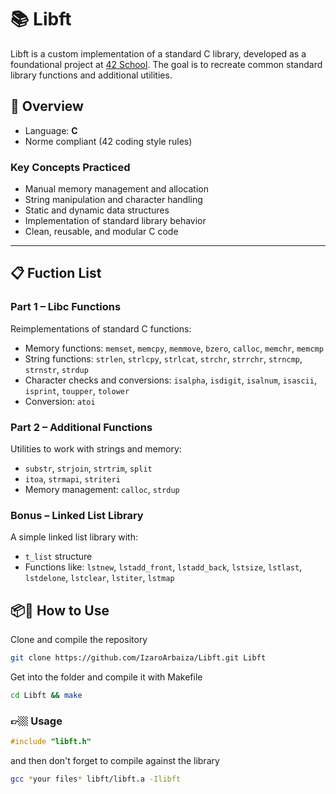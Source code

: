 # 📚 Libft

Libft is a custom implementation of a standard C library, developed as a foundational project at [42 School](https://42.fr/en/homepage/). The goal is to recreate common standard library functions and additional utilities.

## 🔧 Overview
- Language: **C**
- Norme compliant (42 coding style rules)

### Key Concepts Practiced
- Manual memory management and allocation
- String manipulation and character handling
- Static and dynamic data structures
- Implementation of standard library behavior
- Clean, reusable, and modular C code

---


## 📋 Fuction List
### Part 1 – Libc Functions
Reimplementations of standard C functions:
- Memory functions: `memset`, `memcpy`, `memmove`, `bzero`, `calloc`, `memchr`, `memcmp`
- String functions: `strlen`, `strlcpy`, `strlcat`, `strchr`, `strrchr`, `strncmp`, `strnstr`, `strdup`
- Character checks and conversions: `isalpha`, `isdigit`, `isalnum`, `isascii`, `isprint`, `toupper`, `tolower`
- Conversion: `atoi`

### Part 2 – Additional Functions
Utilities to work with strings and memory:
- `substr`, `strjoin`, `strtrim`, `split`
- `itoa`, `strmapi`, `striteri`
- Memory management: `calloc`, `strdup`

### Bonus – Linked List Library
A simple linked list library with:
- `t_list` structure
- Functions like: `lstnew`, `lstadd_front`, `lstadd_back`, `lstsize`, `lstlast`, `lstdelone`, `lstclear`, `lstiter`, `lstmap`



## 📦🚀 How to Use
<!--To compile and use `libft.a` in your project:-->
Clone and compile the repository
```bash
git clone https://github.com/IzaroArbaiza/Libft.git Libft
```
Get into the folder and compile it with Makefile
```bash
cd Libft && make
```

### 👉🏼 Usage
```C
#include "libft.h"
```
and then don't forget to compile against the library
```Bash
gcc *your files* libft/libft.a -Ilibft
```
